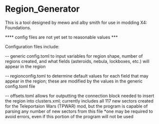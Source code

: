 # Region_Generator

This is a tool designed by mewo and alby smith for use in modding X4: Foundations.

**** config files are not yet set to reasonable values ***
 
 
Configuration files include:

-- generic config.toml to input variables for region shape, number of regions created, and what fields (asteroids, nebula, lockboxes, etc.) will appear in the region

-- regionconfig.toml to determine default values for each field that may appear in the region; these are modified by the values in the generic config.toml file

-- offsets.toml allows for outputting the connection block needed to insert the region into clusters.xml; currently includes all 117 new sectors created for the Teleportaion Wars (TPWAR) mod, but the program is capable of parsing any number of new sectors from this file *one may be required to avoid errors, even if this portion of the program will not be used
